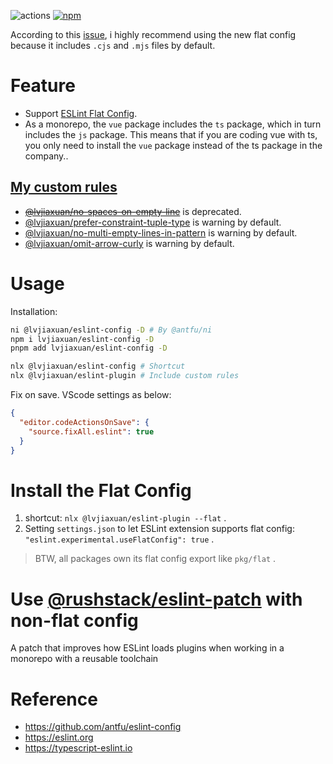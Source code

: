 ![actions](https://github.com/lvjiaxuan/eslint-config/actions/workflows/ci.yml/badge.svg)
[![npm](https://img.shields.io/npm/v/@lvjiaxuan/eslint-config)](https://www.npmjs.com/package/@lvjiaxuan/eslint-config)

According to this [issue](https://github.com/eslint/eslint/pull/15933), i highly recommend using the new flat config because it includes `.cjs` and `.mjs` files by default.

# Feature

- Support [ESLint Flat Config](https://eslint.org/docs/latest/use/configure/configuration-files-new).
- As a monorepo, the `vue` package includes the `ts` package, which in turn includes the `js` package. This means that if you are coding vue with ts, you only need to install the `vue` package instead of the ts package in the company..

## [My custom rules](./packages/eslint-plugin/README.md)

- [~~@lvjiaxuan/no-spaces-on-empty-line~~](./packages/eslint-plugin/src/rules/no-spaces-on-empty-line.ts) is deprecated.
- [@lvjiaxuan/prefer-constraint-tuple-type](./packages/eslint-plugin/src/rules/prefer-constraint-tuple-type.ts) is warning by default.
- [@lvjiaxuan/no-multi-empty-lines-in-pattern](./packages/eslint-plugin/src/rules/no-multi-empty-lines-in-pattern.ts) is warning by default.
- [@lvjiaxuan/omit-arrow-curly](./packages/eslint-plugin/src/rules/omit-arrow-curly.ts) is warning by default.

# Usage

Installation:
```bash
ni @lvjiaxuan/eslint-config -D # By @antfu/ni
npm i lvjiaxuan/eslint-config -D
pnpm add lvjiaxuan/eslint-config -D

nlx @lvjiaxuan/eslint-config # Shortcut
nlx @lvjiaxuan/eslint-plugin # Include custom rules
```

Fix on save. VScode settings as below:
```json
{
  "editor.codeActionsOnSave": {
    "source.fixAll.eslint": true
  }
}
```

# Install the Flat Config

1. shortcut: `nlx @lvjiaxuan/eslint-plugin --flat` .
2. Setting `settings.json` to let ESLint extension supports flat config: `"eslint.experimental.useFlatConfig": true` .

> BTW, all packages own its flat config export like `pkg/flat` .

# Use [@rushstack/eslint-patch](https://www.npmjs.com/package/@rushstack/eslint-patch) with non-flat config

A patch that improves how ESLint loads plugins when working in a monorepo with a reusable toolchain

# Reference

- https://github.com/antfu/eslint-config
- https://eslint.org
- https://typescript-eslint.io
